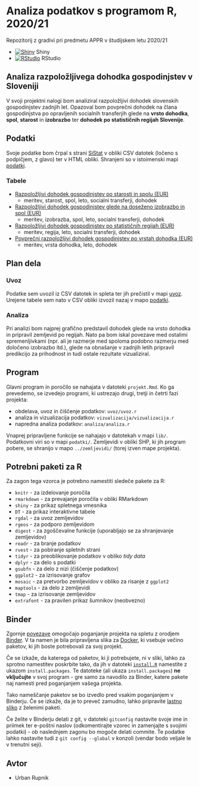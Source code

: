 # Analiza podatkov s programom R, 2020/21

Repozitorij z gradivi pri predmetu APPR v študijskem letu 2020/21

* [![Shiny](http://mybinder.org/badge.svg)](http://mybinder.org/v2/gh/UrbanRupnik/APPR-2020-21/master?urlpath=shiny/APPR-2020-21/projekt.Rmd) Shiny
* [![RStudio](http://mybinder.org/badge.svg)](http://mybinder.org/v2/gh/UrbanRupnik/APPR-2020-21/master?urlpath=rstudio) RStudio

## Analiza razpoložljivega dohodka gospodinjstev v Sloveniji

V svoji projektni nalogi bom analiziral razpoložljivi dohodek slovenskih gospodinjstev zadnjih let. Opazoval bom povprečni dohodek na člana gospodinjstva po opravljenih socialnih transferjih glede na **vrsto dohodka**, **spol**, **starost** in **izobrazbo** ter **dohodek po statističnih regijah Slovenije**.

## Podatki

Svoje podatke bom črpal s strani [SiStat](https://pxweb.stat.si/SiStat/sl) v obliki CSV datotek (ločeno s podpičjem, z glavo) ter v HTML obliki. Shranjeni so v istoimenski mapi [podatki](https://github.com/UrbanRupnik/APPR-2020-21/tree/master/podatki).

### Tabele

* [Razpoložljivi dohodek gospodinjstev po starosti in spolu (EUR)](https://pxweb.stat.si:443/SiStatData/sq/1406)
  + meritev, starost, spol, leto, socialni transferji, dohodek
* [Razpoložljivi dohodek gospodinjstev glede na doseženo izobrazbo in spol (EUR)](https://pxweb.stat.si:443/SiStatData/sq/1407)
  + meritev, izobrazba, spol, leto, socialni transferji, dohodek
* [Razpoložljivi dohodek gospodinjstev po statističnih regijah (EUR)](https://pxweb.stat.si:443/SiStatData/sq/1228)
  + meritev, regija, leto, socialni transferji, dohodek
* [Povprečni razpoložljivi dohodek gospodinjstev po vrstah dohodka (EUR)](https://pxweb.stat.si:443/SiStatData/sq/1214)
  + meritev, vrsta dohodka, leto, dohodek

## Plan dela

### Uvoz

Podatke sem uvozil iz CSV datotek in spleta ter jih prečistil v mapi [uvoz](https://github.com/UrbanRupnik/APPR-2020-21/tree/master/uvoz). Urejene tabele sem nato v CSV obliki izvozil nazaj v mapo [podatki](https://github.com/UrbanRupnik/APPR-2020-21/tree/master/podatki).

### Analiza

Pri analizi bom najprej grafično predstavil dohodek glede na vrsto dohodka in pripravil zemljevid po regijah. Nato pa bom iskal povezave med ostalimi spremenljivkami (npr. ali je razmerje med spoloma podobno razmerju med določeno izobrazbo itd.), glede na obnašanje v zadnjih letih pripravil predikcijo za prihodnost in tudi ostale rezultate vizualiziral.

## Program

Glavni program in poročilo se nahajata v datoteki `projekt.Rmd`.
Ko ga prevedemo, se izvedejo programi, ki ustrezajo drugi, tretji in četrti fazi projekta:

* obdelava, uvoz in čiščenje podatkov: `uvoz/uvoz.r`
* analiza in vizualizacija podatkov: `vizualizacija/vizualizacija.r`
* napredna analiza podatkov: `analiza/analiza.r`

Vnaprej pripravljene funkcije se nahajajo v datotekah v mapi `lib/`.
Podatkovni viri so v mapi `podatki/`.
Zemljevidi v obliki SHP, ki jih program pobere,
se shranijo v mapo `../zemljevidi/` (torej izven mape projekta).

## Potrebni paketi za R

Za zagon tega vzorca je potrebno namestiti sledeče pakete za R:

* `knitr` - za izdelovanje poročila
* `rmarkdown` - za prevajanje poročila v obliki RMarkdown
* `shiny` - za prikaz spletnega vmesnika
* `DT` - za prikaz interaktivne tabele
* `rgdal` - za uvoz zemljevidov
* `rgeos` - za podporo zemljevidom
* `digest` - za zgoščevalne funkcije (uporabljajo se za shranjevanje zemljevidov)
* `readr` - za branje podatkov
* `rvest` - za pobiranje spletnih strani
* `tidyr` - za preoblikovanje podatkov v obliko *tidy data*
* `dplyr` - za delo s podatki
* `gsubfn` - za delo z nizi (čiščenje podatkov)
* `ggplot2` - za izrisovanje grafov
* `mosaic` - za pretvorbo zemljevidov v obliko za risanje z `ggplot2`
* `maptools` - za delo z zemljevidi
* `tmap` - za izrisovanje zemljevidov
* `extrafont` - za pravilen prikaz šumnikov (neobvezno)

## Binder

Zgornje [povezave](#analiza-podatkov-s-programom-r-202021)
omogočajo poganjanje projekta na spletu z orodjem [Binder](https://mybinder.org/).
V ta namen je bila pripravljena slika za [Docker](https://www.docker.com/),
ki vsebuje večino paketov, ki jih boste potrebovali za svoj projekt.

Če se izkaže, da katerega od paketov, ki ji potrebujete, ni v sliki,
lahko za sprotno namestitev poskrbite tako,
da jih v datoteki [`install.R`](install.R) namestite z ukazom `install.packages`.
Te datoteke (ali ukaza `install.packages`) **ne vključujte** v svoj program -
gre samo za navodilo za Binder, katere pakete naj namesti pred poganjanjem vašega projekta.

Tako nameščanje paketov se bo izvedlo pred vsakim poganjanjem v Binderju.
Če se izkaže, da je to preveč zamudno,
lahko pripravite [lastno sliko](https://github.com/jaanos/APPR-docker) z želenimi paketi.

Če želite v Binderju delati z git,
v datoteki `gitconfig` nastavite svoje ime in priimek ter e-poštni naslov
(odkomentirajte vzorec in zamenjajte s svojimi podatki) -
ob naslednjem zagonu bo mogoče delati commite.
Te podatke lahko nastavite tudi z `git config --global` v konzoli
(vendar bodo veljale le v trenutni seji).

## Avtor
* Urban Rupnik
